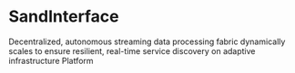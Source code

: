 # SandInterface
Decentralized, autonomous streaming data processing fabric dynamically scales to ensure resilient, real-time service discovery on adaptive infrastructure Platform
